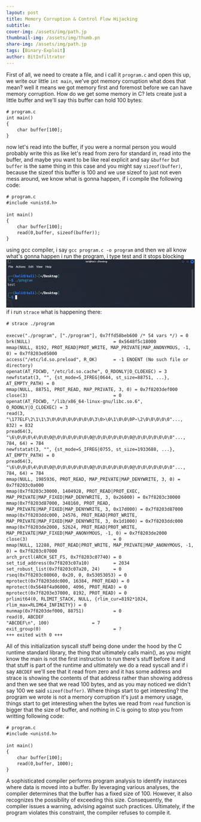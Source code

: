 ```yaml
---
layout: post
title: Memory Corruption & Control Flow Hijacking
subtitle: 
cover-img: /assets/img/path.jp
thumbnail-img: /assets/img/thumb.pn
share-img: /assets/img/path.jp
tags: [Binary-Exploit]
author: BitInfiltrator
---
```


First of all, we need to create a file, and i call it `program.c` and open this up, we write our little `int main`, we've got memory corruption what does that mean? well it means we got memory first and foremost before we can have memory corruption. How do we get some memory in C? lets create just a little buffer and we'll say this buffer can hold 100 bytes:
```
# program.c
int main()
{
    char buffer[100];
}
```
now let's read into the buffer, if you were a normal person you would probably write this as like let's read from zero for standard in, read into the buffer, and maybe you want to be like real explicit and say `&buffer` but `buffer` is the same thing in this case and you might say `sizeof(buffer)`, because the sizeof this buffer is 100 and we use sizeof to just not even mess around, we know what is gonna happen, if i compile the following code:
```
# program.c
#include <unistd.h>

int main()
{
    char buffer[100];
    read(0,buffer, sizeof(buffer));
}
```
using gcc compiler, i say `gcc program.c -o program` and then we all know what's gonna happen i run the program, i type test and it stops blocking ![Image](/assets/img/RunningTheProgram.png) if i run `strace` what is happening there:
```
# strace ./program

execve("./program", ["./program"], 0x7ffd58beb600 /* 54 vars */) = 0
brk(NULL)                               = 0x5648f5c18000
mmap(NULL, 8192, PROT_READ|PROT_WRITE, MAP_PRIVATE|MAP_ANONYMOUS, -1, 0) = 0x7f8203e05000
access("/etc/ld.so.preload", R_OK)      = -1 ENOENT (No such file or directory)
openat(AT_FDCWD, "/etc/ld.so.cache", O_RDONLY|O_CLOEXEC) = 3
newfstatat(3, "", {st_mode=S_IFREG|0644, st_size=88751, ...}, AT_EMPTY_PATH) = 0
mmap(NULL, 88751, PROT_READ, MAP_PRIVATE, 3, 0) = 0x7f8203def000
close(3)                                = 0
openat(AT_FDCWD, "/lib/x86_64-linux-gnu/libc.so.6", O_RDONLY|O_CLOEXEC) = 3
read(3, "\177ELF\2\1\1\3\0\0\0\0\0\0\0\0\3\0>\0\1\0\0\0P~\2\0\0\0\0\0"..., 832) = 832
pread64(3, "\6\0\0\0\4\0\0\0@\0\0\0\0\0\0\0@\0\0\0\0\0\0\0@\0\0\0\0\0\0\0"..., 784, 64) = 784
newfstatat(3, "", {st_mode=S_IFREG|0755, st_size=1933688, ...}, AT_EMPTY_PATH) = 0
pread64(3, "\6\0\0\0\4\0\0\0@\0\0\0\0\0\0\0@\0\0\0\0\0\0\0@\0\0\0\0\0\0\0"..., 784, 64) = 784
mmap(NULL, 1985936, PROT_READ, MAP_PRIVATE|MAP_DENYWRITE, 3, 0) = 0x7f8203c0a000
mmap(0x7f8203c30000, 1404928, PROT_READ|PROT_EXEC, MAP_PRIVATE|MAP_FIXED|MAP_DENYWRITE, 3, 0x26000) = 0x7f8203c30000
mmap(0x7f8203d87000, 348160, PROT_READ, MAP_PRIVATE|MAP_FIXED|MAP_DENYWRITE, 3, 0x17d000) = 0x7f8203d87000
mmap(0x7f8203ddc000, 24576, PROT_READ|PROT_WRITE, MAP_PRIVATE|MAP_FIXED|MAP_DENYWRITE, 3, 0x1d1000) = 0x7f8203ddc000
mmap(0x7f8203de2000, 52624, PROT_READ|PROT_WRITE, MAP_PRIVATE|MAP_FIXED|MAP_ANONYMOUS, -1, 0) = 0x7f8203de2000
close(3)                                = 0
mmap(NULL, 12288, PROT_READ|PROT_WRITE, MAP_PRIVATE|MAP_ANONYMOUS, -1, 0) = 0x7f8203c07000
arch_prctl(ARCH_SET_FS, 0x7f8203c07740) = 0
set_tid_address(0x7f8203c07a10)         = 2034
set_robust_list(0x7f8203c07a20, 24)     = 0
rseq(0x7f8203c08060, 0x20, 0, 0x53053053) = 0
mprotect(0x7f8203ddc000, 16384, PROT_READ) = 0
mprotect(0x5648f4a96000, 4096, PROT_READ) = 0
mprotect(0x7f8203e37000, 8192, PROT_READ) = 0
prlimit64(0, RLIMIT_STACK, NULL, {rlim_cur=8192*1024, rlim_max=RLIM64_INFINITY}) = 0
munmap(0x7f8203def000, 88751)           = 0
read(0, ABCDEF
"ABCDEF\n", 100)                = 7
exit_group(0)                           = ?
+++ exited with 0 +++
```
All of this initialization syscall stuff being done under the hood by the C runtime standard library, the thing that ultimately calls main(), as you might know the main is not the first instruction to run there's stuff before it and that stuff is part of the runtime and ultimately we do a read syscall and if i say `ABCDEF` we'll see that it read from zero and it has some address and strace is showing the contents of that address rather than showing address and then we see that we read 100 bytes, and as you may noticed we didn't say 100 we said `sizeof(buffer)`.
Where things start to get interesting? the program we wrote is not a memory corruption it's just a memory usage, things start to get interesting when the bytes we read from `read` function is bigger that the size of buffer, and nothing in C is going to stop you from writting following code:
```
# program.c
#include <unistd.h>

int main()
{
    char buffer[100];
    read(0,buffer, 1000);
}
```
A sophisticated compiler performs program analysis to identify instances where data is moved into a buffer. By leveraging various analyses, the compiler determines that the buffer has a fixed size of 100. However, it also recognizes the possibility of exceeding this size. Consequently, the compiler issues a warning, advising against such practices. Ultimately, if the program violates this constraint, the compiler refuses to compile it.

